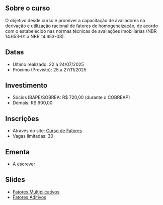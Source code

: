 ## Sobre o curso

O objetivo desde curso é promiver a capacitação de avaliadores na derivação e 
utilização racional de fatores de homogeneização, de acordo com o estabelecido
nas normas técnicas de avaliações imobiliárias (NBR 14.653-01 a NBR 14.653-03).

## Datas

- Último realizado: 22 a 24/07/2025
- Próximo (Previsto): 25 a 27/11/2025

## Investimento

- Sócios IBAPE/SOBREA: R$ 720,00 (durante o COBREAP)
- Demais: R$ 900,00

## Inscrições

- Através do site: [Curso de Fatores](http://www.valoristica.com.br/inscricoes/cursos/Fatores)
- Vagas limitadas: 30

## Ementa

- A escrever

## Slides

- [Fatores Multiplicativos](https://valoristica.github.io/Fatores/01_FatoresMultiplicativos.html)
- [Fatores Aditivos](https://valoristica.github.io/Fatores/02_FatoresAditivos.html)
